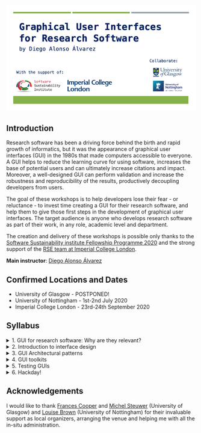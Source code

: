 ![header](header.png)

## Introduction

Research software has been a driving force behind the birth and rapid growth of informatics, but it was the appearance of graphical user interfaces (GUI) in the 1980s that made computers accessible to everyone. A GUI helps to reduce the learning curve for using software, increases the base of potential users and can ultimately increase citations and impact. Moreover, a well-designed GUI can perform validation and increase the robustness and reproducibility of the results, productively decoupling developers from users.

The goal of these workshops is to help developers lose their fear - or reluctance - to invest time creating a GUI for their research software, and help them to give those first steps in the development of graphical user interfaces. The target audience is anyone who develops research software as part of their work, in any role, academic level and department.

The creation and delivery of these workshops is possible only thanks to the [Software Sustainability institute Fellowship Programme 2020](https://www.software.ac.uk/programmes-and-events/fellowship-programme) and the strong support of the [RSE team at Imperial College London](http://www.imperial.ac.uk/admin-services/ict/self-service/research-support/rcs/research-software-engineering/).

**Main instructor**: [Diego Alonso Álvarez](INSTRUCTORS.md#diego-alonso-alvarez)

## Confirmed Locations and Dates

- University of Glasgow - POSTPONED!
- University of Nottingham - 1st-2nd July 2020
- Imperial College London - 23rd-24th September 2020

## Syllabus

<details><summary>1. GUI for research software: Why are they relevant?</summary>
<p>

**Lesson materials**: Not available, yet.

Research software (RS) is designed to facilitate answering research questions, and it achieves this goal by running calculations, modeling some phenomena or managing and visualizing datasets, among many others. This is what RS is meant to accomplish, first and foremost, and everything that does not go in this direction is never a priority. GUIs in research software are nearly always considered as an aftermath - if considered at all! -, and add-on usually not very sophisticated to try to make the software more accessible. And the result is rarely fit for purpose. In this first lecture of the course we will try to answer the question of when research software might benefit from a GUI, when it will not, and what the benefits that having a well design GUI can bring to the table.
</p>
</details>

<details><summary>2. Introduction to interface design</summary>
<p>

**(Glasgow) Guest lecture by**: [Mark Turner](INSTRUCTORS.md#mark-turner)
**Lesson materials**: Not available, yet.

As RSEs we’re always writing code, testing code and writing documentation about that code. However, every so often we have to build something that has a user interface. All of a sudden you’re not just a programmer and a database engineer but a UI/UX designer too. For those who find the world of UI/UX design a little challenging, this talk will introduce simple core concepts that form the basis of a well-designed, useful, maybe even aesthetically pleasing user interfaces. These concepts are transferable across programming languages, the web and even onto printed materials and slide decks. Hopefully by picking up a few tips of what to do, and what not to do, everyone’s user interfaces will be a little easier to use, and maybe even a little better to look at.
</p>
</details>

<details><summary>3. GUI Architectural patterns</summary>
<p>

**Lesson materials**: Not available, yet.

"[An architectural pattern is a general, reusable solution to a commonly occurring problem in software architecture within a given context.](https://en.wikipedia.org/wiki/Architectural_pattern)" The context, in our case, is graphical user interfaces and the commonly occurring problem is how to keep a separation of concerns between the business logic and the visual, interacting elements, as well as how they communicate with each other. In this lecture we provide an overview of some of the most common patterns in GUI Architectures, such as the model-view-controller, highlighting some of their advantages and disadvantages... as well as when to manage without a pattern altogether!
</p>
</details>

<details><summary>4. GUI toolkits</summary>
<p>

**Lesson materials**: Not available, yet.

So far, we have been discussing general GUI theory, broadly applicable to any programming language and GUI toolkit. The fact is that the choice of language - and once this is chosen, the specific GUI toolkit to use - will have an strong impact on the implementation of the architectural patterns and the flexibility in the UI/UX design. It might even condition altogether what you can and cannot do! In this lecture we will give and overview of some common GUI toolkits for Python, suitable for desktop, mobile and web applications, discussing their pros and cons.

**Note**: Despite the examples being focussed on Python, many of these GUI toolkits are available with similar API and functionality in other programming languages. As a result, non-Python users will still benefit from the contents of this lecture.
</p>
</details>

<details><summary>5. Testing GUIs</summary>
<p>

**Lesson materials**: Not available, yet.

Testing your code and, ideally, implementing a CI/CD system is a must in any software project. And GUIs are no exception. But being GUIs dependent on displaying some graphics and having a user interacting with the different elements makes this automatic testing slightly more challenging. In this final lecture of the course we will give some guidelines on how this testing can be accomplish, what aspects of the GUI should be check and which ones should rely on the GUI toolkit developers having done a good testing job on their side.
</p>
</details>

<details><summary>6. Hackday!</summary>
<p>

The second day of the workshop will be a hackathon to put into practice all the ideas and discussions of the day before! Working in teams, the attendees will lay some concrete plans and give the first steps to develop a GUI for the software of their choice. This can be a pice of code related to a projects they are already working on or something completely external to their own work. There will be pitches for the proposed projects by the end of the first day.
</p>
</details>


## Acknowledgements

I would like to thank [Frances Cooper](https://www.francescooper.net/) and [Michel Steuwer](https://michel.steuwer.info/) (University of Glasgow) and [Louise Brown](https://www.nottingham.ac.uk/engineering/people/louise.brown) (University of Nottingham) for their invaluable support as local organizers, arranging the venue and helping me with all the in-situ administration.

